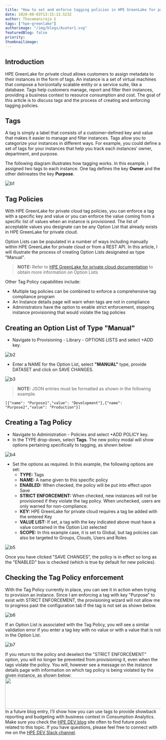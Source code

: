 ```yaml
---
title: "How to set and enforce tagging policies in HPE GreenLake for private cloud"
date: 2020-08-03T13:15:13.523Z
author: Thavamaniraja S 
tags: ["hpe-greenlake"]
authorimage: "/img/blogs/Avatar1.svg"
featuredBlog: false
priority:
thumbnailimage:
---
```

## Introduction
HPE GreenLake for private cloud allows customers to assign metadata to their instances in the form of tags. An instance is a set of virtual machines that compose a horizontally scalable entity or a service suite, like a database. Tags help customers manage, report and filter their instances, providing a business context to resource consumption and cost. The goal of this article is to discuss tags and the process of creating and enforcing tagging policies.  
            

## Tags
A tag is simply a label that consists of a customer-defined key and value that makes it easier to manage and filter instances. Tags allow you to categorize your instances in different ways. For example, you could define a set of tags for your instances that help you track each instances’ owner, department, and purpose. 
          
The following diagram illustrates how tagging works. In this example, I assigned two tags to each instance. One tag defines the key **Owner** and the other delineates the key **Purpose**.



![b1](https://hpe-developer-portal.s3.amazonaws.com/uploads/media/2020/7/b1-1596460810780.png)

## Tag Policies
With HPE GreenLake for private cloud tag policies, you can enforce a tag with a specific key and value or you can enforce the value coming from a specific list of values when an instance is provisioned. The list of acceptable values you designate can be any Option List that already exists in HPE GreenLake for private cloud.       
         
Option Lists can be populated in a number of ways including manually within HPE GreenLake for private cloud or from a REST API. In this article, I will illustrate the process of creating Option Lists designated as type "Manual".

>**NOTE:** Refer to [HPE GreenLake for private cloud documentation](https://cmpdocs.privatecloud.greenlake.hpe.com/en/latest/provisioning/library/library.html) to obtain more information on Option Lists

Other Tag Policy capabilities include:
- Multiple tag policies can be combined to enforce a comprehensive tag compliance program
- An Instance details page will warn when tags are not in compliance
- Administrators have the option to enable strict enforcement, stopping instance provisioning that would violate the tag policies


## Creating an Option List of Type "Manual"
*	Navigate to Provisioning - Library - OPTIONS LISTS and select +ADD key.


![b2](https://hpe-developer-portal.s3.amazonaws.com/uploads/media/2020/7/b2-1596460824531.png)

*	Enter a NAME for the Option List, select **"MANUAL"** type, provide DATASET and click on SAVE CHANGES.

![b3](https://hpe-developer-portal.s3.amazonaws.com/uploads/media/2020/7/b3-1596460832147.png)

>**NOTE:** JSON entries must be formatted as shown in the following example.    
>
```[{"name": "Purpose1","value": "Development"},{"name": "Purpose2","value": "Production"}]```


## Creating a Tag Policy
*	Navigate to Administration - Policies and select +ADD POLICY key.
*	In the TYPE drop-down, select **Tags**. The new policy modal will show options pertaining specifically to tagging, as shown below:


![b4](https://hpe-developer-portal.s3.amazonaws.com/uploads/media/2020/7/b4-1596460839745.png)

* Set the options as required. In this example, the following options are set: 
  * **TYPE:** Tags
  * **NAME:** A name given to this specific policy
  * **ENABLED:** When checked, the policy will be put into effect upon Save
  * **STRICT ENFORCEMENT:** When checked, new instances will not be provisioned if they violate the tag policy. When unchecked, users are only warned for non-compliance.
  * **KEY:** HPE GreenLake for private cloud requires a tag be added with the entered Key
  * **VALUE LIST:** If set, a tag with the key indicated above must have a value contained in the Option List selected
  * **SCOPE:** In this example case, it is set to Global, but tag policies can also be targeted to Groups, Clouds, Users and Roles


![b5](https://hpe-developer-portal.s3.amazonaws.com/uploads/media/2020/7/b5-1596460846266.png)

Once you have clicked "SAVE CHANGES", the policy is in effect so long as the "ENABLED" box is checked (which is true by default for new policies).


## Checking the Tag Policy enforcement
With the Tag Policy currently in place, you can see it in action when trying to provision an instance. Since I am enforcing a tag with key "Purpose" to exist with STRICT ENFORCEMENT, the provisioning wizard will not allow me to progress past the configuration tab if the tag is not set as shown below.


![b6](https://hpe-developer-portal.s3.amazonaws.com/uploads/media/2020/7/b6-1596460852753.png)

If an Option List is associated with the Tag Policy, you will see a similar validation error if you enter a tag key with no value or with a value that is not in the Option List.

![b7](https://hpe-developer-portal.s3.amazonaws.com/uploads/media/2020/7/b7-1596460859332.png)

If you return to the policy and deselect the "STRICT ENFORCEMENT" option, you will no longer be prevented from provisioning it, even when the tags violate the policy. You will, however see a message on the instance details page with information on which tag policy is being violated by the given instance, as shown below:<img src="https://hpe-developer-portal.s3.amazonaws.com/uploads/media/2020/7/b8-1596470828071.png" height="100" width="700" align="left">

In a future blog entry, I’ll show how you can use tags to provide showback reporting and budgeting with business context in Consumption Analytics. Make sure you check the [HPE DEV blog](/blog) site often to find future posts related to this topic. If you have questions, please feel free to connect with me on the [HPE DEV Slack channel](https://slack.hpedev.io/).
                 
